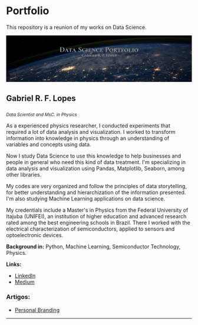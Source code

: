 # Portfolio

This repository is a reunion of my works on Data Science. 

<p align="center">
  <img src="LinkedIn cover - 1 (2).png" >
</p>

## Gabriel R. F. Lopes
<sub>*Data Scientist and MsC. in Physics*</sub>

As a experienced physics researcher, I conducted experiments that required a lot of data analysis and visualization. I worked to transform information into knowledge in physics through an understanding of variables and concepts using data.

Now I study Data Science to use this knowledge to help businesses and people in general who need this kind of data treatment. I'm specializing in data analysis and visualization using Pandas, Matplotlib, Seaborn, among other libraries.

My codes are very organized and follow the principles of data storytelling, for better understanding and hierarchization of the information presented. I'm also studying Machine Learning applications on data science.

My credentials include a Master's in Physics from the Federal University of Itajuba (UNIFEI), an institution of higher education and advanced research rated among the best engineering schools in Brazil. There I worked with the electrical characterization of semiconductors, applied to sensors and optoelectronic devices.

**Background in:** Python, Machine Learning, Semiconductor Technology, Physics.

**Links:**
* [LinkedIn](https://www.linkedin.com/in/gabrielrflopes/)
* [Medium](https://medium.com/@grflopes)

### Artigos:

* [Personal Branding](https://www.linkedin.com/pulse/urg%25C3%25AAncia-de-causar-uma-boa-impress%25C3%25A3o-gabriel-ribeiro-ferreira-lopes/?trackingId=EjBT1icNTLeqkPLBvieGOQ%3D%3D)

---
